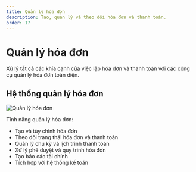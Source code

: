 ```yaml
---
title: Quản lý hóa đơn
description: Tạo, quản lý và theo dõi hóa đơn và thanh toán.
order: 17
---
```


# Quản lý hóa đơn

Xử lý tất cả các khía cạnh của việc lập hóa đơn và thanh toán với các công cụ quản lý hóa đơn toàn diện.

## Hệ thống quản lý hóa đơn

![Quản lý hóa đơn](/guide-books/web-version/17-invoice-management.jpg)

Tính năng quản lý hóa đơn:
- Tạo và tùy chỉnh hóa đơn
- Theo dõi trạng thái hóa đơn và thanh toán
- Quản lý chu kỳ và lịch trình thanh toán
- Xử lý phê duyệt và quy trình hóa đơn
- Tạo báo cáo tài chính
- Tích hợp với hệ thống kế toán
